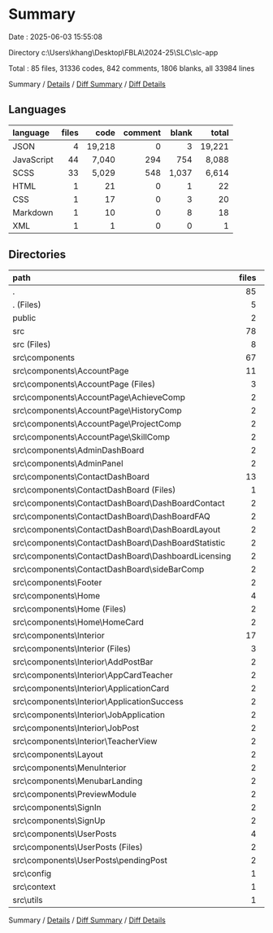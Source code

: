 # Summary

Date : 2025-06-03 15:55:08

Directory c:\\Users\\khang\\Desktop\\FBLA\\2024-25\\SLC\\slc-app

Total : 85 files,  31336 codes, 842 comments, 1806 blanks, all 33984 lines

Summary / [Details](details.md) / [Diff Summary](diff.md) / [Diff Details](diff-details.md)

## Languages
| language | files | code | comment | blank | total |
| :--- | ---: | ---: | ---: | ---: | ---: |
| JSON | 4 | 19,218 | 0 | 3 | 19,221 |
| JavaScript | 44 | 7,040 | 294 | 754 | 8,088 |
| SCSS | 33 | 5,029 | 548 | 1,037 | 6,614 |
| HTML | 1 | 21 | 0 | 1 | 22 |
| CSS | 1 | 17 | 0 | 3 | 20 |
| Markdown | 1 | 10 | 0 | 8 | 18 |
| XML | 1 | 1 | 0 | 0 | 1 |

## Directories
| path | files | code | comment | blank | total |
| :--- | ---: | ---: | ---: | ---: | ---: |
| . | 85 | 31,336 | 842 | 1,806 | 33,984 |
| . (Files) | 5 | 19,215 | 0 | 12 | 19,227 |
| public | 2 | 46 | 0 | 2 | 48 |
| src | 78 | 12,075 | 842 | 1,792 | 14,709 |
| src (Files) | 8 | 129 | 30 | 25 | 184 |
| src\\components | 67 | 11,638 | 786 | 1,719 | 14,143 |
| src\\components\\AccountPage | 11 | 2,189 | 42 | 309 | 2,540 |
| src\\components\\AccountPage (Files) | 3 | 1,334 | 22 | 192 | 1,548 |
| src\\components\\AccountPage\\AchieveComp | 2 | 214 | 0 | 29 | 243 |
| src\\components\\AccountPage\\HistoryComp | 2 | 243 | 2 | 28 | 273 |
| src\\components\\AccountPage\\ProjectComp | 2 | 192 | 14 | 32 | 238 |
| src\\components\\AccountPage\\SkillComp | 2 | 206 | 4 | 28 | 238 |
| src\\components\\AdminDashBoard | 2 | 1,669 | 8 | 220 | 1,897 |
| src\\components\\AdminPanel | 2 | 301 | 4 | 45 | 350 |
| src\\components\\ContactDashBoard | 13 | 963 | 357 | 168 | 1,488 |
| src\\components\\ContactDashBoard (Files) | 1 | 23 | 9 | 4 | 36 |
| src\\components\\ContactDashBoard\\DashBoardContact | 2 | 206 | 7 | 31 | 244 |
| src\\components\\ContactDashBoard\\DashBoardFAQ | 2 | 157 | 13 | 20 | 190 |
| src\\components\\ContactDashBoard\\DashBoardLayout | 2 | 45 | 3 | 7 | 55 |
| src\\components\\ContactDashBoard\\DashBoardStatistic | 2 | 0 | 303 | 44 | 347 |
| src\\components\\ContactDashBoard\\DashboardLicensing | 2 | 412 | 3 | 46 | 461 |
| src\\components\\ContactDashBoard\\sideBarComp | 2 | 120 | 19 | 16 | 155 |
| src\\components\\Footer | 2 | 162 | 90 | 42 | 294 |
| src\\components\\Home | 4 | 813 | 78 | 148 | 1,039 |
| src\\components\\Home (Files) | 2 | 273 | 30 | 50 | 353 |
| src\\components\\Home\\HomeCard | 2 | 540 | 48 | 98 | 686 |
| src\\components\\Interior | 17 | 4,152 | 93 | 574 | 4,819 |
| src\\components\\Interior (Files) | 3 | 1,393 | 33 | 181 | 1,607 |
| src\\components\\Interior\\AddPostBar | 2 | 214 | 16 | 40 | 270 |
| src\\components\\Interior\\AppCardTeacher | 2 | 456 | 9 | 60 | 525 |
| src\\components\\Interior\\ApplicationCard | 2 | 286 | 1 | 41 | 328 |
| src\\components\\Interior\\ApplicationSuccess | 2 | 82 | 0 | 13 | 95 |
| src\\components\\Interior\\JobApplication | 2 | 208 | 1 | 31 | 240 |
| src\\components\\Interior\\JobPost | 2 | 398 | 14 | 57 | 469 |
| src\\components\\Interior\\TeacherView | 2 | 1,115 | 19 | 151 | 1,285 |
| src\\components\\Layout | 2 | 29 | 8 | 6 | 43 |
| src\\components\\MenuInterior | 2 | 152 | 5 | 27 | 184 |
| src\\components\\MenubarLanding | 2 | 68 | 6 | 14 | 88 |
| src\\components\\PreviewModule | 2 | 204 | 2 | 32 | 238 |
| src\\components\\SignIn | 2 | 209 | 14 | 35 | 258 |
| src\\components\\SignUp | 2 | 339 | 44 | 51 | 434 |
| src\\components\\UserPosts | 4 | 388 | 35 | 48 | 471 |
| src\\components\\UserPosts (Files) | 2 | 346 | 35 | 43 | 424 |
| src\\components\\UserPosts\\pendingPost | 2 | 42 | 0 | 5 | 47 |
| src\\config | 1 | 1 | 0 | 0 | 1 |
| src\\context | 1 | 123 | 15 | 24 | 162 |
| src\\utils | 1 | 184 | 11 | 24 | 219 |

Summary / [Details](details.md) / [Diff Summary](diff.md) / [Diff Details](diff-details.md)
